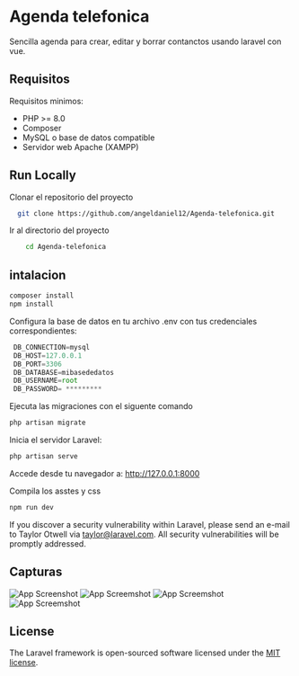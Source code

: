 
# Agenda telefonica
Sencilla agenda para crear, editar y borrar contanctos usando laravel con vue.



## Requisitos
Requisitos minimos:

- PHP >= 8.0
- Composer
- MySQL o base de datos compatible
- Servidor web Apache (XAMPP)




## Run Locally

Clonar el repositorio del proyecto 

```bash
  git clone https://github.com/angeldaniel12/Agenda-telefonica.git
```

Ir al directorio del proyecto

```bash
    cd Agenda-telefonica
```




## intalacion

```javascript
composer install
npm install

```
Configura la base de datos en tu archivo .env con tus credenciales correspondientes:
 
```javascript
 DB_CONNECTION=mysql
 DB_HOST=127.0.0.1
 DB_PORT=3306   
 DB_DATABASE=mibasededatos
 DB_USERNAME=root
 DB_PASSWORD= *********

```
Ejecuta las migraciones con el siguente comando

```javascript
php artisan migrate
```

Inicia el servidor Laravel:
```javascript
php artisan serve
```

Accede desde tu navegador a:
http://127.0.0.1:8000

Compila los asstes y css 

```javascript
npm run dev
```

If you discover a security vulnerability within Laravel, please send an e-mail to Taylor Otwell via [taylor@laravel.com](mailto:taylor@laravel.com). All security vulnerabilities will be promptly addressed.

## Capturas

![App Screenshot](https://drive.google.com/uc?export=view&id=1giRcozYBpIH_sC2uvFiNmL8m6on0oDtS)
![App Screemshot](https://drive.google.com/uc?export=view&id=1kSCxWrfY0bkroNJenTnI58SfJtX870dw)
![App Screemshot](https://drive.google.com/uc?export=view&id=1BPgQEsJSdSWYf5YykNfX_EUeq9eQfloV)
![App Screemshot](https://drive.google.com/uc?export=view&id=1hCzbWi9YkteuPBq6KJhCQMwzypumPVoL)

## License

The Laravel framework is open-sourced software licensed under the [MIT license](https://opensource.org/licenses/MIT).
